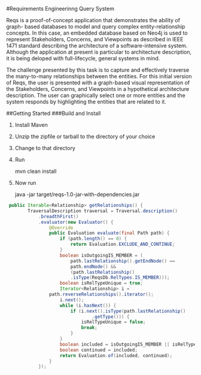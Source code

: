 #Requirements Engineerinng Query System

Reqs is a proof-of-concept application that demonstrates the ability of graph- based databases to model and query complex entity-relationship concepts. In this case, an embedded database based on Neo4j is used to represent Stakeholders, Concerns, and Viewpoints as described in IEEE 1471 standard describing the architecture of a software-intensive system. Although the application at present is particular to architecture description, it is being deloped with full-lifecycle, general systems in mind.  

The challenge presented by this task is to capture and effectively traverse the many-to-many relationships between the entities. For this initial version of Reqs, the user is presented with a graph-based visual representation of the Stakeholders, Concerns, and Viewpoints in a hypothetical architecture description. The user can graphically select one or more entities and the system responds by highlighting the entities that are related to it.  

##Getting Started
###Build and Install
1. Install Maven
2. Unzip the zipfile or tarball to the directory of your choice
3. Change to that directory
4. Run

    mvn clean install
5. Now run

    java -jar target/reqs-1.0-jar-with-dependencies.jar


``` java
 public Iterable<Relationship> getRelationships() {
        TraversalDescription traversal = Traversal.description()
            .breadthFirst()
            .evaluator(new Evaluator() {
                @Override
                public Evaluation evaluate(final Path path) {
                    if (path.length() == 0) {
                        return Evaluation.EXCLUDE_AND_CONTINUE;
                    }
                    boolean isOutgoingIS_MEMBER = (
                        path.lastRelationship().getEndNode() == 
                        path.endNode() &&
                        (path.lastRelationship()
                        .isType(ReqsDb.RelTypes.IS_MEMBER)));
                    boolean isRelTypeUnique = true;
                    Iterator<Relationship> i = 
                path.reverseRelationships().iterator();
                    i.next();
                    while (i.hasNext()) {
                        if (i.next().isType(path.lastRelationship()
                                .getType())) {
                            isRelTypeUnique = false;
                            break;
                        }
                    }
                    boolean included = isOutgoingIS_MEMBER || isRelTypeUnique;
                    boolean continued = included;
                    return Evaluation.of(included, continued);
                }
            });
```
